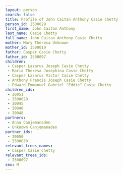 ```yaml
---
layout: person
search: false
title: Profile of John Caitan Anthony Casie Chetty
person_id: I500029
first_name: John Caitan Anthony
last_name: Casie Chetty
full_name: John Caitan Anthony Casie Chetty
mother: Mary Theresa Unknown
mother_id: I500019
father: Casper Casie Chetty
father_id: I500097
children:
 - Casper Lazarus Joseph Casie Chetty
 - Maria Theresa Josephina Casie Chetty
 - Casper Lazarus Victor Casie Chetty
 - Anthony Francis Joseph Casie Chetty
 - Edward Emmanuel Gabriel "Eddie" Casie Chetty
children_ids:
 - I0051
 - I500028
 - I0045
 - I0046
 - I0048
partners:
 - Anna Canjemanaden
 - Unknown Canjemanaden
partner_ids:
 - I0050
 - I500030
relevant_trees_names:
 - Casper Casie Chetty
relevant_trees_ids:
 - I500097
sex: M
---
```


